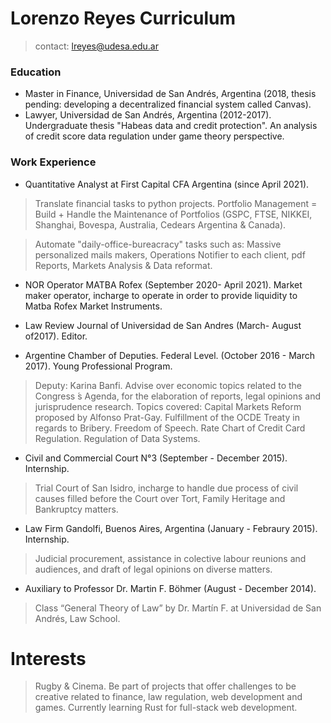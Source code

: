 # Lorenzo Reyes Curriculum

> contact: lreyes@udesa.edu.ar

### Education
* Master in Finance, Universidad de San Andrés, Argentina (2018, thesis pending: developing a decentralized financial system called Canvas).
* Lawyer, Universidad de San Andrés, Argentina (2012-2017). Undergraduate thesis "Habeas data and credit protection". An analysis of credit score data regulation under game theory perspective.

### Work Experience
* Quantitative Analyst at First Capital CFA Argentina (since April 2021).
> Translate financial tasks to python projects. Portfolio Management = Build + Handle the Maintenance of Portfolios (GSPC, FTSE, NIKKEI, Shanghai, Bovespa, Australia, Cedears Argentina & Canada).

> Automate "daily-office-bureacracy" tasks such as: Massive personalized mails makers, Operations Notifier to each client, pdf Reports, Markets Analysis & Data reformat.

* NOR Operator MATBA Rofex (September 2020- April 2021). Market maker operator, incharge to operate in order to provide liquidity to Matba Rofex Market Instruments.

* Law Review Journal of Universidad de San Andres (March- August of2017). Editor.

* Argentine Chamber of Deputies. Federal Level. (October 2016 - March 2017). Young Professional Program. 
> Deputy: Karina Banfi.
> Advise over economic topics related to the Congress ́s Agenda, for the elaboration of reports, legal opinions and jurisprudence research.
> Topics covered: Capital Markets Reform proposed by Alfonso Prat-Gay. Fulfillment of the OCDE Treaty in regards to Bribery. Freedom of Speech. Rate Chart of Credit Card Regulation. Regulation of Data Systems.

* Civil and Commercial Court N°3 (September - December 2015). Internship.
> Trial Court of San Isidro, incharge to handle due process of civil causes filled before the Court over
Tort, Family Heritage and Bankruptcy matters.

* Law Firm Gandolfi, Buenos Aires, Argentina (January - Febraury 2015). Internship.
> Judicial procurement, assistance in colective labour reunions and audiences, and draft of legal opinions on diverse matters.

* Auxiliary to Professor Dr. Martin F. Böhmer (August - December 2014).
>Class “General Theory of Law” by Dr. Martín F. at Universidad de San Andrés, Law School.

# Interests
> Rugby & Cinema. 
> Be part of projects that offer challenges to be creative related to finance, law regulation, web development and games.
> Currently learning Rust for full-stack web development.
